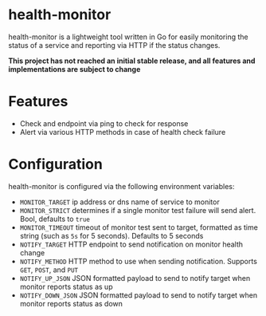 # health-monitor

health-monitor is a lightweight tool written in Go for easily monitoring the status of a service and reporting via HTTP if the status changes.

**This project has not reached an initial stable release, and all features and implementations are subject to change**

# Features

- Check and endpoint via ping to check for response
- Alert via various HTTP methods in case of health check failure

# Configuration

health-monitor is configured via the following environment variables:

- `MONITOR_TARGET` ip address or dns name of service to monitor
- `MONITOR_STRICT` determines if a single monitor test failure will send alert. Bool, defaults to `true`
- `MONITOR_TIMEOUT` timeout of monitor test sent to target, formatted as time string (such as `5s` for 5 seconds). Defaults to 5 seconds
- `NOTIFY_TARGET` HTTP endpoint to send notification on monitor health change
- `NOTIFY_METHOD` HTTP method to use when sending notification. Supports `GET`, `POST`, and `PUT`
- `NOTIFY_UP_JSON` JSON formatted payload to send to notify target when monitor reports status as up
- `NOTIFY_DOWN_JSON` JSON formatted payload to send to notify target when monitor reports status as down